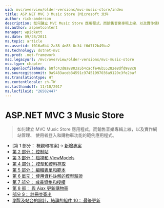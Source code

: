```yaml
---
uid: mvc/overview/older-versions/mvc-music-store/index
title: ASP.NET MVC 3 Music Store |Microsoft 文件
author: rick-anderson
description: 如何建立 MVC Music Store 應用程式，而銷售音樂專輯上線，以及實作使用者登入的網站管理的範例應用程式...
ms.author: aspnetcontent
manager: wpickett
ms.date: 09/28/2011
ms.topic: article
ms.assetid: f016a6b4-2a38-4e83-8c34-f6d7f2b49ba2
ms.technology: dotnet-mvc
ms.prod: .net-framework
msc.legacyurl: /mvc/overview/older-versions/mvc-music-store
msc.type: chapter
ms.openlocfilehash: b8fc43d8a8803a5b4cacfe46b55282e8dfd988c8
ms.sourcegitcommit: 9a9483aceb34591c97451997036a9120c3fe2baf
ms.translationtype: HT
ms.contentlocale: zh-TW
ms.lasthandoff: 11/10/2017
ms.locfileid: "26502447"
---
```

<a name="aspnet-mvc-3-music-store"></a>ASP.NET MVC 3 Music Store
====================
> 如何建立 MVC Music Store 應用程式，而銷售音樂專輯上線，以及實作網站管理、 使用者登入和購物車功能的範例應用程式。


- [第 1 部分： 概觀和檔案]-> [新增專案](mvc-music-store-part-1.md)
- [第 2 部分： 控制站](mvc-music-store-part-2.md)
- [第 3 部分： 檢視和 ViewModels](mvc-music-store-part-3.md)
- [第 4 部分： 模型和資料存取](mvc-music-store-part-4.md)
- [第 5 部分： 編輯表單和範本](mvc-music-store-part-5.md)
- [第 6 單元： 使用資料註解的模型驗證](mvc-music-store-part-6.md)
- [第 7 部分： 成員資格和授權](mvc-music-store-part-7.md)
- [第 8 部： 與 Ajax 更新購物車](mvc-music-store-part-8.md)
- [部分 9： 註冊並簽出](mvc-music-store-part-9.md)
- [瀏覽及站台的設計，結論的組件 10： 最後更新](mvc-music-store-part-10.md)
